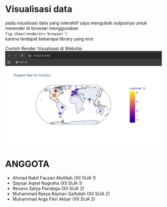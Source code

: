 # Visualisasi data 
pada visualisasi data yang interaktif saya mengubah outputnya untuk merender di browser menggunakan
<br>
`fig.show(renderer='browser')`
<br>
karena terdapat beberapa library yang eror

Contoh Render Visualisasi di Website:
![Render Browser](example.png)

# ANGGOTA
- Ahmad Nabil Fauzan Abdillah (XII SIJA 1)
- Qaysar Aqeel Nugraha (XII SIJA 1)
- Revano Satya Pandega (XII SIJA 2)
- Muhammad Rasya Rayhan Saifullah (XII SIJA 2)
- Muhammad Arga Fikri Akbar (XII SIJA 2)
